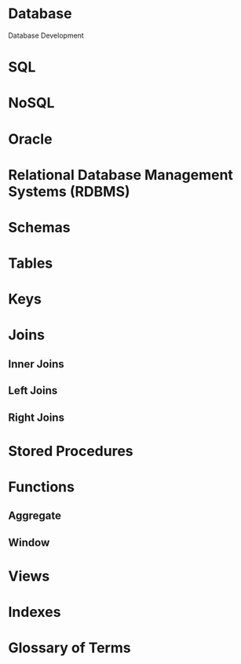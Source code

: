 # Database
Database Development

# SQL

# NoSQL

# Oracle

# Relational Database Management Systems (RDBMS)

# Schemas

# Tables

# Keys

# Joins

## Inner Joins
## Left Joins
## Right Joins

# Stored Procedures

# Functions
## Aggregate
## Window

# Views

# Indexes

# Glossary of Terms
